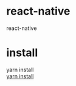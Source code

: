 # react-native
react-native

# install
yarn install  
<a target="_blank" href="https://classic.yarnpkg.com/en/docs/cli/install/">yarn install</a>   
